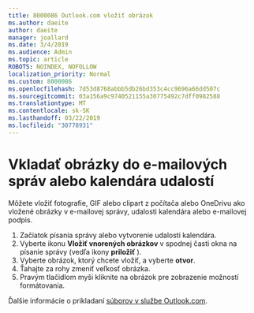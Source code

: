 ```yaml
---
title: 8000086 Outlook.com vložiť obrázok
ms.author: daeite
author: daeite
manager: joallard
ms.date: 3/4/2019
ms.audience: Admin
ms.topic: article
ROBOTS: NOINDEX, NOFOLLOW
localization_priority: Normal
ms.custom: 8000086
ms.openlocfilehash: 7d53d8768abbb5db26bd353c4cc9696a66dd507c
ms.sourcegitcommit: 03a156a9c9740521155a30775492c7dff0982588
ms.translationtype: MT
ms.contentlocale: sk-SK
ms.lasthandoff: 03/22/2019
ms.locfileid: "30778931"
---
```

# <a name="insert-pictures-in-an-email-message-or-calendar-event"></a>Vkladať obrázky do e-mailových správ alebo kalendára udalostí

Môžete vložiť fotografie, GIF alebo clipart z počítača alebo OneDrivu ako vložené obrázky v e-mailovej správy, udalosti kalendára alebo e-mailovej podpis.

1. Začiatok písania správy alebo vytvorenie udalosti kalendára.
2. Vyberte ikonu **Vložiť vnorených obrázkov** v spodnej časti okna na písanie správy (vedľa ikony **priložiť** ).
3. Vyberte obrázok, ktorý chcete vložiť, a vyberte **otvor**.
4. Ťahajte za rohy zmeniť veľkosť obrázka.
5. Pravým tlačidlom myši kliknite na obrázok pre zobrazenie možností formátovania.

Ďalšie informácie o prikladaní [súborov v službe Outlook.com](https://support.office.com/article/8d7c1ea7-4e5f-44ce-bb6e-c5fcc92ba9ab).